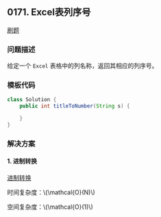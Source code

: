 <script src="https://cdn.bootcss.com/mathjax/2.7.7/MathJax.js?config=TeX-AMS-MML_HTMLorMML"></script>

## 0171. Excel表列序号

[刷题](qu0171/solu/Solution.java)

### 问题描述

给定一个 `Excel` 表格中的列名称，返回其相应的列序号。

### 模板代码

``` java
class Solution {
    public int titleToNumber(String s) {

    }
}
```

### 解决方案

#### 1. 进制转换

[进制转换](qu0171/solu1/Solution.java)

时间复杂度：\\(\mathcal{O}(N)\\)

空间复杂度：\\(\mathcal{O}(1)\\)
